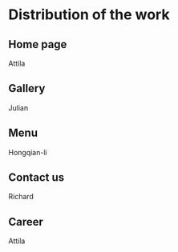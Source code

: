 # Distribution of the work

## Home page
Attila

## Gallery
Julian

## Menu
Hongqian-li

## Contact us
Richard

## Career
Attila
